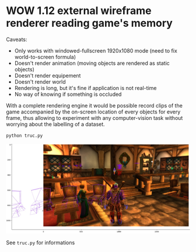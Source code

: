 

# WOW 1.12 external wireframe renderer reading game's memory

Caveats:
- Only works with windowed-fullscreen 1920x1080 mode (need to fix world-to-screen formula)
- Doesn't render animation (moving objects are rendered as static objects)
- Doesn't render equipement
- Doesn't render world
- Rendering is long, but it's fine if application is not real-time
- No way of knowing if something is occluded

With a complete rendering engine it would be possible record clips of the game accompanied
by the on-screen location of every objects for every frame, thus allowing to experiment with any
computer-vision task without worrying about the labelling of a dataset.

```bat
python truc.py
```
![fig.jpg](fig.jpg)

See `truc.py` for informations
